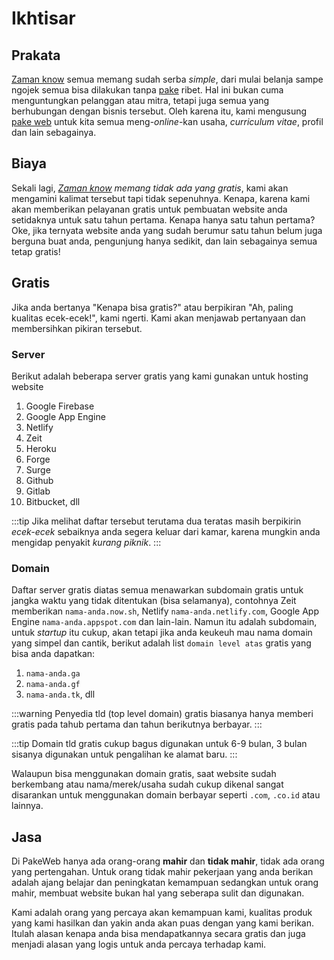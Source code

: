# Ikhtisar

## Prakata
[Zaman know](https://zaman.now.sh) semua memang sudah serba *simple*, dari mulai belanja sampe ngojek semua bisa dilakukan tanpa [pake](https://pake.web.id) ribet.
Hal ini bukan cuma menguntungkan pelanggan atau mitra, tetapi juga semua yang berhubungan dengan bisnis tersebut. Oleh karena itu, kami mengusung [pake web](https://pake.web.id) untuk kita semua meng-*online*-kan usaha, *curriculum vitae*, profil dan lain sebagainya.

## Biaya
Sekali lagi, *[Zaman know](https://zaman.now.sh) memang tidak ada yang gratis*, kami akan mengamini kalimat tersebut tapi tidak sepenuhnya. Kenapa, karena kami akan memberikan pelayanan gratis untuk pembuatan website anda setidaknya untuk satu tahun pertama. Kenapa hanya satu tahun pertama? Oke, jika ternyata website anda yang sudah berumur satu tahun belum juga berguna buat anda, pengunjung hanya sedikit, dan lain sebagainya semua tetap gratis!

## Gratis
Jika anda bertanya "Kenapa bisa gratis?" atau berpikiran "Ah, paling kualitas ecek-ecek!", kami ngerti. Kami akan menjawab pertanyaan dan membersihkan pikiran tersebut.

### Server
Berikut adalah beberapa server gratis yang kami gunakan untuk hosting website

1. Google Firebase
2. Google App Engine
3. Netlify
4. Zeit
5. Heroku
6. Forge
7. Surge
8. Github
9. Gitlab
10. Bitbucket, dll

:::tip
Jika melihat daftar tersebut terutama dua teratas masih berpikirin *ecek-ecek* sebaiknya anda segera keluar dari kamar, karena mungkin anda mengidap penyakit *kurang piknik*.
:::

### Domain
Daftar server gratis diatas semua menawarkan subdomain gratis untuk jangka waktu yang tidak ditentukan (bisa selamanya), contohnya Zeit memberikan `nama-anda.now.sh`, Netlify `nama-anda.netlify.com`, Google App Engine `nama-anda.appspot.com` dan lain-lain. Namun itu adalah subdomain, untuk *startup* itu cukup, akan tetapi jika anda keukeuh mau nama domain yang simpel dan cantik, berikut adalah list `domain level atas` gratis yang bisa anda dapatkan:
1. `nama-anda.ga`
2. `nama-anda.gf`
3. `nama-anda.tk`, dll

:::warning
Penyedia tld (top level domain) gratis biasanya hanya memberi gratis pada tahub pertama dan tahun berikutnya berbayar.
:::

:::tip 
Domain tld gratis cukup bagus digunakan untuk 6-9 bulan, 3 bulan sisanya digunakan untuk pengalihan ke alamat baru.
:::

Walaupun bisa menggunakan domain gratis, saat website sudah berkembang atau nama/merek/usaha sudah cukup dikenal sangat disarankan untuk menggunakan domain berbayar seperti `.com`, `.co.id` atau lainnya.

## Jasa
Di PakeWeb hanya ada orang-orang **mahir** dan **tidak mahir**, tidak ada orang yang pertengahan. Untuk orang tidak mahir  pekerjaan yang anda berikan adalah ajang belajar dan peningkatan kemampuan sedangkan untuk orang mahir, membuat website bukan hal yang seberapa sulit dan digunakan.

Kami adalah orang yang percaya akan kemampuan kami, kualitas produk yang kami hasilkan dan yakin anda akan puas dengan yang kami berikan. Itulah alasan kenapa anda bisa mendapatkannya secara gratis dan juga menjadi alasan yang logis untuk anda percaya terhadap kami.
